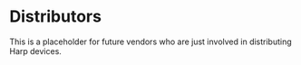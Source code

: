 # Distributors

This is a placeholder for future vendors who are just involved in distributing Harp devices.
